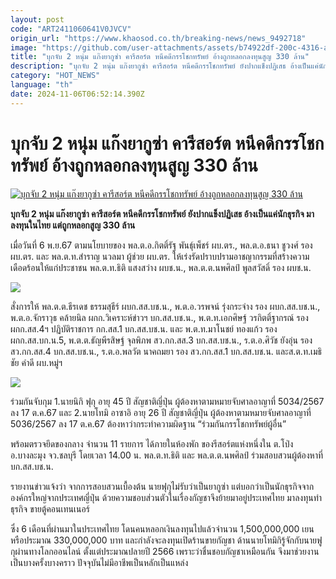 ```yaml
---
layout: post
code: "ART2411060641V0JVCV"
origin_url: "https://www.khaosod.co.th/breaking-news/news_9492718"
image: "https://github.com/user-attachments/assets/b74922df-200c-4316-ab4a-ee00f970bceb"
title: "บุกจับ 2 หนุ่ม แก๊งยากูซ่า คารีสอร์ต หนีคดีกรรโชกทรัพย์ อ้างถูกหลอกลงทุนสูญ 330 ล้าน"
description: "บุกจับ 2 หนุ่ม แก๊งยากูซ่า คารีสอร์ต หนีคดีกรรโชกทรัพย์ ยังปากแข็งปฏิเสธ อ้างเป็นแค่นักธุรกิจ มาลงทุนในไทย แต่ถูกหลอกสูญ 330 ล้าน"
category: "HOT_NEWS"
language: "th"
date: 2024-11-06T06:52:14.390Z
---
```


# บุกจับ 2 หนุ่ม แก๊งยากูซ่า คารีสอร์ต หนีคดีกรรโชกทรัพย์ อ้างถูกหลอกลงทุนสูญ 330 ล้าน

[![บุกจับ 2 หนุ่ม แก๊งยากูซ่า คารีสอร์ต หนีคดีกรรโชกทรัพย์ อ้างถูกหลอกลงทุนสูญ 330 ล้าน](https://www.khaosod.co.th/wpapp/uploads/2024/11/yakusa.jpg "บุกจับ 2 หนุ่ม แก๊งยากูซ่า คารีสอร์ต หนีคดีกรรโชกทรัพย์ อ้างถูกหลอกลงทุนสูญ 330 ล้าน")](https://www.khaosod.co.th/wpapp/uploads/2024/11/yakusa.jpg)

**บุกจับ 2 หนุ่ม แก๊งยากูซ่า คารีสอร์ต หนีคดีกรรโชกทรัพย์ ยังปากแข็งปฏิเสธ อ้างเป็นแค่นักธุรกิจ มาลงทุนในไทย แต่ถูกหลอกสูญ 330 ล้าน**

เมื่อวันที่ 6 พ.ย.67 ตามนโยบายของ พล.ต.อ.กิตติ์รัฐ พันธุ์เพ็ชร์ ผบ.ตร., พล.ต.อ.ธนา ชูวงศ์ รอง ผบ.ตร. และ พล.ต.ท.สำราญ นวลมา ผู้ช่วย ผบ.ตร. ให้เร่งรัดปราบปรามอาชญากรรมที่สร้างความเดือดร้อนให้แก่ประชาชน พล.ต.ท.ธิติ แสงสว่าง ผบช.น., พล.ต.ต.นพศิลป์ พูลสวัสดิ์ รอง ผบช.น.

[![](https://www.khaosod.co.th/wpapp/uploads/2024/11/เบลอ7-696x389.jpg)](https://www.khaosod.co.th/wpapp/uploads/2024/11/เบลอ7.jpg)

สั่งการให้ พล.ต.ต.ธีรเดช ธรรมสุธีร์ ผบก.สส.บช.น., พ.ต.อ.วรพจน์ รุ่งกระจ่าง รอง ผบก.สส.บช.น., พ.ต.อ.จักราวุธ คล้ายนิล ผกก.วิเคราะห์ข่าวฯ บก.สส.บช.น., พ.ต.ท.เอกศิษฐ์ วรกิตติ์ฐากรณ์ รอง ผกก.สส.4ฯ ปฏิบัติราชการ กก.สส.1 บก.สส.บช.น. และ พ.ต.ท.มาโนชย์ ทองแก้ว รอง ผกก.สส.บก.น.5, พ.ต.ต.ธัญพีรสิษฐ์ จุลพิภพ สว.กก.สส.3 บก.สส.บช.น., ร.ต.อ.ศิวัช ยังอุ่น รอง สว.กก.สส.4 บก.สส.บช.น., ร.ต.อ.พลวัต นาคถมยา รอง สว.กก.สส.1 บก.สส.บช.น. และส.ต.ท.เมธิชัย คำดี ผบ.หมู่ฯ

[![](https://www.khaosod.co.th/wpapp/uploads/2024/11/เบลอ-696x392.jpg)](https://www.khaosod.co.th/wpapp/uploads/2024/11/เบลอ.jpg)

ร่วมกันจับกุม 1.นายนิกิ ฟุกุ อายุ 45 ปี สัญชาติญี่ปุ่น ผู้ต้องหาตามหมายจับศาลอาญาที่ 5034/2567 ลง 17 ต.ค.67 และ 2.นายโทมิ อาซาอิ อายุ 26 ปี สัญชาติญี่ปุ่น ผู้ต้องหาตามหมายจับศาลอาญาที่ 5036/2567 ลง 17 ต.ค.67 ต้องหาว่ากระทำความผิดฐาน “ร่วมกันกรรโชกทรัพย์ผู้อื่น”

พร้อมตรวจยึดของกลาง จำนวน 11 รายการ ได้ภายในห้องพัก ของรีสอร์ตแห่งหนึ่งใน ต.โป่ง อ.บางละมุง จว.ชลบุรี โดยเวลา 14.00 น. พล.ต.ท.ธิติ และ พล.ต.ต.นพศิลป์ ร่วมสอบสวนผู้ต้องหาที่ บก.สส.บช.น.

รายงานข่าวแจ้งว่า จากการสอบสวนเบื้องต้น นายฟุกุไม่รับว่าเป็นยากูซ่า แต่บอกว่าเป็นนักธุรกิจจากองค์กรใหญ่จากประเทศญี่ปุ่น ด้วยความชอบส่วนตัวในเรื่องกัญชาจึงย้ายมาอยู่ประเทศไทย มาลงทุนทำธุรกิจ ขายตู้คอนเทนเนอร์

ซึ่ง 6 เดือนที่ผ่านมาในประเทศไทย โดนคนหลอกเงินลงทุนไปแล้วจำนวน 1,500,000,000 เยน หรือประมาณ 330,000,000 บาท และกำลังจะลงทุนเปิดร้านขายกัญชา ด้านนายโทมิกิรู้จักกับนายฟูกุผ่านทางโลกออนไลน์ ตั้งแต่ประมาณปลายปี 2566 เพราะว่าชื่นชอบกัญชาเหมือนกัน จึงมาช่วยงาน เป็นบางครั้งบางคราว ปัจจุบันไม่มีอาชีพเป็นหลักเป็นแหล่ง

